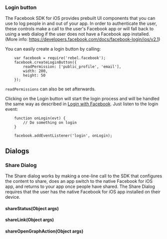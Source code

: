 ### Login button

The Facebook SDK for iOS provides prebuilt UI components that you can use to log people in and out of your app. In order to authenticate the user, these controls make a call to the user's Facebook app or will fall back to using a web dialog if the user does not have a Facebook app installed. (More info: https://developers.facebook.com/docs/facebook-login/ios/v2.1)

You can easily create a login button by calling:

```
    var facebook = require('rebel.facebook');
    facebook.createLoginButton({
        readPermission: ['public_profile', 'email'],
        width: 280,
        height: 50
    });
```

`readPermissions` can also be set afterwards.

Clicking on the Login button will start the login process and will be handled the same way as described in [Login with Facebook](authentication.md). Just listen to the login event:

```
    function onLogin(evt) {
        // Do something on login
    }

    facebook.addEventListener('login', onLogin);
```

## Dialogs
### Share Dialog
The Share dialog works by making a one-line call to the SDK that configures the content to share, does an app switch to the native Facebook for iOS app, and returns to your app once people have shared. The Share Dialog requires that the user has the native Facebook for iOS app installed on their device.

#### shareStatus(Object args)
#### shareLink(Object args)
#### shareOpenGraphAction(Object args)

